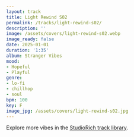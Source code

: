```yaml
---
layout: track
title: Light Rewind S02
permalink: /tracks/light-rewind-s02/
description: ''
image: /assets/covers/light-rewind-s02.webp
image_ready: false
date: 2025-01-01
duration: '1:35'
album: Stranger Vibes
mood:
- Hopeful
- Playful
genre:
- lo-fi
- chillhop
- soul
bpm: 100
key: F
image_jpg: /assets/covers/light-rewind-s02.jpg
---
```


Explore more vibes in the [StudioRich track library](/tracks/).
